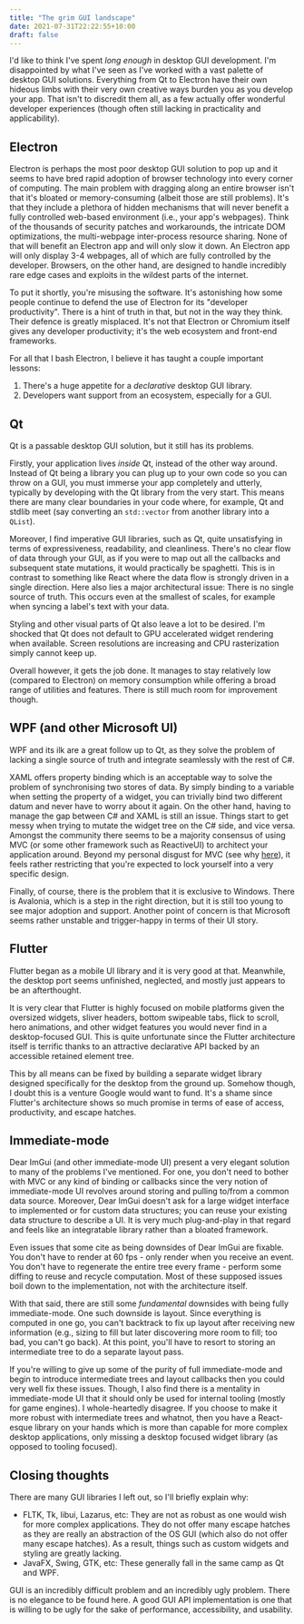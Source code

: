 ```yaml
---
title: "The grim GUI landscape"
date: 2021-07-31T22:22:55+10:00
draft: false
---
```


I'd like to think I've spent *long enough* in desktop GUI development. I'm disappointed by what I've seen as I've worked with a vast palette of desktop GUI solutions. Everything from Qt to Electron have their own hideous limbs with their very own creative ways burden you as you develop your app. That isn't to discredit them all, as a few actually offer wonderful developer experiences (though often still lacking in practicality and applicability).

## Electron

Electron is perhaps the most poor desktop GUI solution to pop up and it seems to have bred rapid adoption of browser technology into every corner of computing. The main problem with dragging along an entire browser isn't that it's bloated or memory-consuming (albeit those are still problems). It's that they include a plethora of hidden mechanisms that will never benefit a fully controlled web-based environment (i.e., your app's webpages). Think of the thousands of security patches and workarounds, the intricate DOM optimizations, the multi-webpage inter-process resource sharing. None of that will benefit an Electron app and will only slow it down. An Electron app will only display 3-4 webpages, all of which are fully controlled by the developer. Browsers, on the other hand, are designed to handle incredibly rare edge cases and exploits in the wildest parts of the internet.

To put it shortly, you're misusing the software. It's astonishing how some people continue to defend the use of Electron for its "developer productivity". There is a hint of truth in that, but not in the way they think. Their defence is greatly misplaced. It's not that Electron or Chromium itself gives any developer productivity; it's the web ecosystem and front-end frameworks.

For all that I bash Electron, I believe it has taught a couple important lessons:

1. There's a huge appetite for a *declarative* desktop GUI library. 
2. Developers want support from an ecosystem, especially for a GUI.

## Qt

Qt is a passable desktop GUI solution, but it still has its problems.

Firstly, your application lives *inside* Qt, instead of the other way around. Instead of Qt being a library you can plug up to your own code so you can throw on a GUI, you must immerse your app completely and utterly, typically by developing with the Qt library from the very start. This means there are many clear boundaries in your code where, for example, Qt and stdlib meet (say converting an `std::vector` from another library into a `QList`).

Moreover, I find imperative GUI libraries, such as Qt, quite unsatisfying in terms of expressiveness, readability, and cleanliness. There's no clear flow of data through your GUI, as if you were to map out all the callbacks and subsequent state mutations, it would practically be spaghetti. This is in contrast to something like React where the data flow is strongly driven in a single direction. Here also lies a major architectural issue: There is no single source of truth. This occurs even at the smallest of scales, for example when syncing a label's text with your data.

Styling and other visual parts of Qt also leave a lot to be desired. I'm shocked that Qt does not default to GPU accelerated widget rendering when available. Screen resolutions are increasing and CPU rasterization simply cannot keep up.

Overall however, it gets the job done. It manages to stay relatively low (compared to Electron) on memory consumption while offering a broad range of utilities and features. There is still much room for improvement though.

## WPF (and other Microsoft UI)

WPF and its ilk are a great follow up to Qt, as they solve the problem of lacking a single source of truth and integrate seamlessly with the rest of C#.

XAML offers property binding which is an acceptable way to solve the problem of synchronising two stores of data. By simply binding to a variable when setting the property of a widget, you can trivially bind two different datum and never have to worry about it again. On the other hand, having to manage the gap between C# and XAML is still an issue. Things start to get messy when trying to mutate the widget tree on the C# side, and vice versa. Amongst the community there seems to be a majority consensus of using MVC (or some other framework such as ReactiveUI) to architect your application around. Beyond my personal disgust for MVC (see why [here](http://web.archive.org/web/20210728123238/https://acko.net/blog/model-view-catharsis/)), it feels rather restricting that you're expected to lock yourself into a very specific design.

Finally, of course, there is the problem that it is exclusive to Windows. There is Avalonia, which is a step in the right direction, but it is still too young to see major adoption and support. Another point of concern is that Microsoft seems rather unstable and trigger-happy in terms of their UI story.

## Flutter

Flutter began as a mobile UI library and it is very good at that. Meanwhile, the desktop port seems unfinished, neglected, and mostly just appears to be an afterthought.

It is very clear that Flutter is highly focused on mobile platforms given the oversized widgets, sliver headers, bottom swipeable tabs, flick to scroll, hero animations, and other widget features you would never find in a desktop-focused GUI. This is quite unfortunate since the Flutter architecture itself is terrific thanks to an attractive declarative API backed by an accessible retained element tree.

This by all means can be fixed by building a separate widget library designed specifically for the desktop from the ground up. Somehow though, I doubt this is a venture Google would want to fund. It's a shame since Flutter's architecture shows so much promise in terms of ease of access, productivity, and escape hatches.

## Immediate-mode

Dear ImGui (and other immediate-mode UI) present a very elegant solution to many of the problems I've mentioned. For one, you don't need to bother with MVC or any kind of binding or callbacks since the very notion of immediate-mode UI revolves around storing and pulling to/from a common data source. Moreover, Dear ImGui doesn't ask for a large widget interface to implemented or for custom data structures; you can reuse your existing data structure to describe a UI. It is very much plug-and-play in that regard and feels like an integratable library rather than a bloated framework.

Even issues that some cite as being downsides of Dear ImGui are fixable. You don't have to render at 60 fps - only render when you receive an event. You don't have to regenerate the entire tree every frame - perform some diffing to reuse and recycle computation. Most of these supposed issues boil down to the implementation, not with the architecture itself.

With that said, there are still some *fundamental* downsides with being fully immediate-mode. One such downside is layout. Since everything is computed in one go, you can't backtrack to fix up layout after receiving new information (e.g., sizing to fill but later discovering more room to fill; too bad, you can't go back). At this point, you'll have to resort to storing an intermediate tree to do a separate layout pass.

If you're willing to give up some of the purity of full immediate-mode and begin to introduce intermediate trees and layout callbacks then you could very well fix these issues. Though, I also find there is a mentality in immediate-mode UI that it should only be used for internal tooling (mostly for game engines). I whole-heartedly disagree. If you choose to make it more robust with intermediate trees and whatnot, then you have a React-esque library on your hands which is more than capable for more complex desktop applications, only missing a desktop focused widget library (as opposed to tooling focused).

## Closing thoughts

There are many GUI libraries I left out, so I'll briefly explain why:

- FLTK, Tk, libui, Lazarus, etc: They are not as robust as one would wish for more complex applications. They do not offer many escape hatches as they are really an abstraction of the OS GUI (which also do not offer many escape hatches). As a result, things such as custom widgets and styling are greatly lacking.
- JavaFX, Swing, GTK, etc: These generally fall in the same camp as Qt and WPF.

GUI is an incredibly difficult problem and an incredibly ugly problem. There is no elegance to be found here. A good GUI API implementation is one that is willing to be ugly for the sake of performance, accessibility, and usability.

